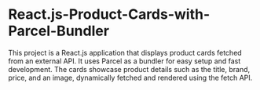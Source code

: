 # React.js-Product-Cards-with-Parcel-Bundler
This project is a React.js application that displays product cards fetched from an external API. It uses Parcel as a bundler for easy setup and fast development. The cards showcase product details such as the title, brand, price, and an image, dynamically fetched and rendered using the fetch API.

